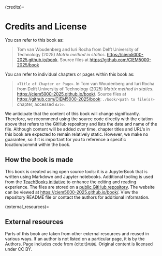 (credits)=
# Credits and License

You can refer to this book as:

> Tom van Woudenberg and Iuri Rocha from Delft University of Technology (2025) _Matrix method in statics_. https://ciem5000-2025.github.io/book. Source files at https://github.com/CIEM5000-2025/book

You can refer to individual chapters or pages within this book as:

> `<Title of Chapter or Page>`. In Tom van Woudenberg and Iuri Rocha from Delft University of Technology (2025) _Matrix method in statics_. https://ciem5000-2025.github.io/book/<relative link to page>. Source files at  https://github.com/CIEM5000-2025/book: `./book/<path to file(s)>` chapter, accessed `date`.

We anticipate that the content of this book will change significantly. Therefore, we recommend using the source code directly with the citation above that refers to the GitHub repository and lists the date and name of the file. Although content will be added over time, chapter titles and URL's in this book are expected to remain relatively static. However, we make no guarantee, so if it is important for you to reference a specific location/commit within the book.

## How the book is made

This book is created using open source tools: it is a JupyterBook that is written using Markdown and Jupyter notebooks. Additional tooling is used from the [TeachBooks initiative](https://teachbooks.io/) to enhance the editing and reading experience. The files are stored on a [public GitHub repository](https://github.com/CIEM5000-2025/book). The website can be viewed at https://ciem5000-2025.github.io/book/. View the repository README file or contact the authors for additional information.

(external_resources)=
## External resources
Parts of this book are taken from other external resources and reused in various ways. If an author is not listed on a particular page, it is by the Authors. Page [](./lecture2/fem.ipynb) includes code from {cite:t}`MUDE`. Original content is licensed under CC BY. 
